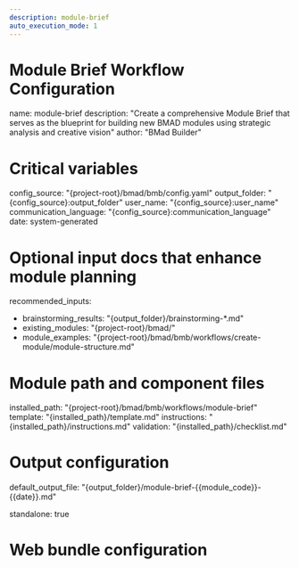 ```yaml
---
description: module-brief
auto_execution_mode: 1
---
```


# Module Brief Workflow Configuration
name: module-brief
description: "Create a comprehensive Module Brief that serves as the blueprint for building new BMAD modules using strategic analysis and creative vision"
author: "BMad Builder"

# Critical variables
config_source: "{project-root}/bmad/bmb/config.yaml"
output_folder: "{config_source}:output_folder"
user_name: "{config_source}:user_name"
communication_language: "{config_source}:communication_language"
date: system-generated

# Optional input docs that enhance module planning
recommended_inputs:
  - brainstorming_results: "{output_folder}/brainstorming-*.md"
  - existing_modules: "{project-root}/bmad/"
  - module_examples: "{project-root}/bmad/bmb/workflows/create-module/module-structure.md"

# Module path and component files
installed_path: "{project-root}/bmad/bmb/workflows/module-brief"
template: "{installed_path}/template.md"
instructions: "{installed_path}/instructions.md"
validation: "{installed_path}/checklist.md"

# Output configuration
default_output_file: "{output_folder}/module-brief-{{module_code}}-{{date}}.md"

standalone: true

# Web bundle configuration